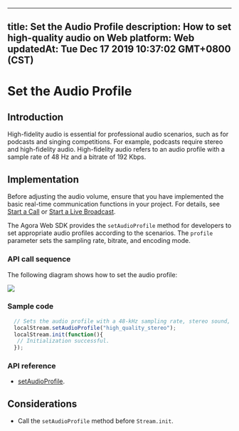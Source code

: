 
---
title: Set the Audio Profile
description: How to set high-quality audio on Web
platform: Web
updatedAt: Tue Dec 17 2019 10:37:02 GMT+0800 (CST)
---
# Set the Audio Profile
## Introduction 

High-fidelity audio is essential for professional audio scenarios, such as for podcasts and singing competitions. For example, podcasts require stereo and high-fidelity audio. High-fidelity audio refers to an audio profile with a sample rate of 48 Hz and a bitrate of 192 Kbps.


## Implementation

Before adjusting the audio volume, ensure that you have implemented the basic real-time communication functions in your project. For details, see [Start a Call](../../en/Interactive%20Broadcast/start_call_web.md) or [Start a Live Broadcast](../../en/Interactive%20Broadcast/start_live_web.md).

The Agora Web SDK provides the `setAudioProfile` method for developers to set appropriate audio profiles according to the scenarios. The `profile` parameter sets the sampling rate, bitrate, and encoding mode.

### API call sequence

The following diagram shows how to set the audio profile:

![](https://web-cdn.agora.io/docs-files/1569380760195)

### Sample code

```javascript
  // Sets the audio profile with a 48-kHz sampling rate, stereo sound, and 192-Kbps bitrate.
  localStream.setAudioProfile("high_quality_stereo");
  localStream.init(function(){
   // Initialization successful.
  });
```

### API reference

- [setAudioProfile](https://docs.agora.io/en/Interactive%20Broadcast/API%20Reference/web/interfaces/agorartc.stream.html#setaudioprofile).

## Considerations

- Call the `setAudioProfile` method before `Stream.init`.
